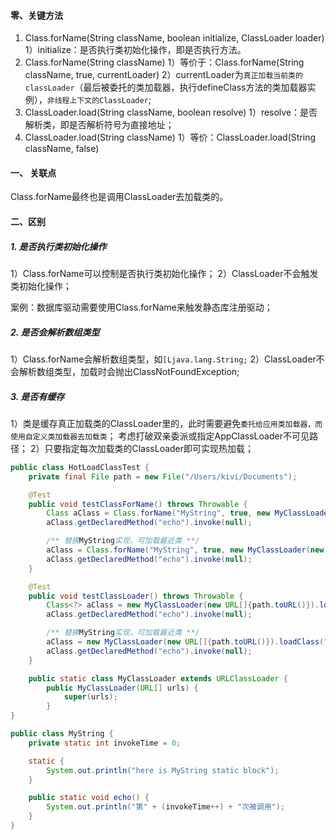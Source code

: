 #### 零、关键方法

1. Class.forName(String className, boolean initialize, ClassLoader loader)
1）initialize：是否执行类初始化操作，即是否执行<cinit>方法。
1. Class.forName(String className)
1）等价于：Class.forName(String className, true, currentLoader)
2）currentLoader为`真正加载当前类的classLoader`（最后被委托的类加载器，执行defineClass方法的类加载器实例），`非线程上下文的ClassLoader`;
1. ClassLoader.load(String className, boolean resolve)
1）resolve：是否解析类，即是否解析符号为直接地址；
1. ClassLoader.load(String className)
1）等价：ClassLoader.load(String className, false)

#### 一、 关联点

Class.forName最终也是调用ClassLoader去加载类的。
#### 二、区别
##### 1. 是否执行类初始化操作
1）Class.forName可以控制是否执行类初始化操作；
2）ClassLoader不会触发类初始化操作；

案例：数据库驱动需要使用Class.forName来触发静态库注册驱动；
##### 2. 是否会解析数组类型
1）Class.forName会解析数组类型，如`[Ljava.lang.String;`
2）ClassLoader不会解析数组类型，加载时会抛出ClassNotFoundException;
##### 3. 是否有缓存
1）类是缓存真正加载类的ClassLoader里的，此时需要避免`委托给应用类加载器，而使用自定义类加载器去加载类`；
考虑打破双亲委派或指定AppClassLoader不可见路径；
2）只要指定每次加载类的ClassLoader即可实现热加载；

```java
public class HotLoadClassTest {
    private final File path = new File("/Users/kivi/Documents");

    @Test
    public void testClassForName() throws Throwable {
        Class aClass = Class.forName("MyString", true, new MyClassLoader(new URL[]{path.toURL()}));
        aClass.getDeclaredMethod("echo").invoke(null);

        /** 替换MyString实现，可加载最近类 **/
        aClass = Class.forName("MyString", true, new MyClassLoader(new URL[]{path.toURL()}));
        aClass.getDeclaredMethod("echo").invoke(null);
    }

    @Test
    public void testClassLoader() throws Throwable {
        Class<?> aClass = new MyClassLoader(new URL[]{path.toURL()}).loadClass("MyString");
        aClass.getDeclaredMethod("echo").invoke(null);

        /** 替换MyString实现，可加载最近类 **/
        aClass = new MyClassLoader(new URL[]{path.toURL()}).loadClass("MyString");
        aClass.getDeclaredMethod("echo").invoke(null);
    }

    public static class MyClassLoader extends URLClassLoader {
        public MyClassLoader(URL[] urls) {
            super(urls);
        }
}

public class MyString {
    private static int invokeTime = 0;

    static {
        System.out.println("here is MyString static block");
    }

    public static void echo() {
        System.out.println("第" + (invokeTime++) + "次被调用");
    }
}

```